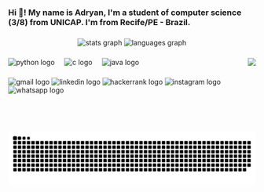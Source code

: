 <h3 align="left">Hi 👋! My name is Adryan, I'm a student of computer science (3/8) from UNICAP. I'm from Recife/PE - Brazil.</h3>

###

<div align="center">
  <img src="https://github-readme-stats.vercel.app/api?username=Adryan-raf&hide_title=false&hide_rank=false&show_icons=true&include_all_commits=true&count_private=true&disable_animations=false&theme=dracula&locale=en&hide_border=false" height="150" alt="stats graph"  />
  <img src="https://github-readme-stats.vercel.app/api/top-langs?username=Adryan-raf&locale=en&hide_title=false&layout=compact&card_width=320&langs_count=5&theme=dracula&hide_border=false" height="150" alt="languages graph"  />
</div>

###

<img align="right" height="150" src="https://instagram.frec10-1.fna.fbcdn.net/v/t51.2885-19/443845538_1205936067080039_6516292524401105563_n.jpg?stp=dst-jpg_s150x150&_nc_ht=instagram.frec10-1.fna.fbcdn.net&_nc_cat=111&_nc_ohc=LwS5FlKC5mEQ7kNvgGSp4iT&edm=AEhyXUkBAAAA&ccb=7-5&oh=00_AYBv-Q1lech6VAHvDizahfezQkGCeOXJzfD0EP78Em_WeQ&oe=66C43D38&_nc_sid=8f1549"  />

###

<div align="left">
  <img src="https://cdn.jsdelivr.net/gh/devicons/devicon/icons/python/python-original.svg" height="30" alt="python logo"  />
  <img width="12" />
  <img src="https://cdn.jsdelivr.net/gh/devicons/devicon/icons/c/c-original.svg" height="30" alt="c logo"  />
  <img width="12" />
  <img src="https://cdn.jsdelivr.net/gh/devicons/devicon/icons/java/java-original.svg" height="30" alt="java logo"  />
</div>

###

<div align="left">
  <img src="https://img.shields.io/static/v1?message=Gmail&logo=gmail&label=&color=D14836&logoColor=white&labelColor=&style=for-the-badge" height="35" alt="gmail logo"  />
  <img src="https://img.shields.io/static/v1?message=LinkedIn&logo=linkedin&label=&color=0077B5&logoColor=white&labelColor=&style=for-the-badge" height="35" alt="linkedin logo"  />
  <img src="https://img.shields.io/static/v1?message=HackerRank&logo=hackerrank&label=&color=2EC866&logoColor=white&labelColor=&style=for-the-badge" height="35" alt="hackerrank logo"  />
  <img src="https://img.shields.io/static/v1?message=Instagram&logo=instagram&label=&color=E4405F&logoColor=white&labelColor=&style=for-the-badge" height="35" alt="instagram logo"  />
  <img src="https://img.shields.io/static/v1?message=Whatsapp&logo=whatsapp&label=&color=25D366&logoColor=white&labelColor=&style=for-the-badge" height="35" alt="whatsapp logo"  />
</div>

###

<br clear="both">

<img src="https://raw.githubusercontent.com/Adryan-raf/Adryan-raf/output/snake.svg" alt="Snake animation" />

###
